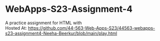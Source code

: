 # WebApps-S23-Assignment-4
A practice assignment for HTML with  <br>
Hosted At: https://github.com/44-563-Web-Apps-S23/44563-webapps-s23-assignment4-Neeha-Beerkur/blob/main/play.html


